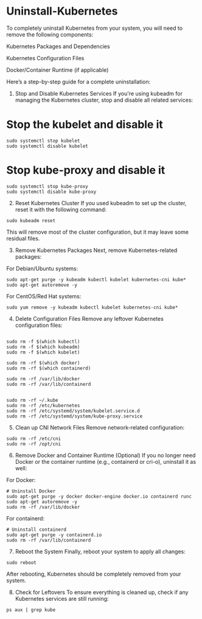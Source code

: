 # Uninstall-Kubernetes

To completely uninstall Kubernetes from your system, you will need to remove the following components:

Kubernetes Packages and Dependencies

Kubernetes Configuration Files

Docker/Container Runtime (if applicable)

Here’s a step-by-step guide for a complete uninstallation:

1. Stop and Disable Kubernetes Services
If you're using kubeadm for managing the Kubernetes cluster, stop and disable all related services:


# Stop the kubelet and disable it

```
sudo systemctl stop kubelet
sudo systemctl disable kubelet
```

# Stop kube-proxy and disable it
```
sudo systemctl stop kube-proxy
sudo systemctl disable kube-proxy
```
2. Reset Kubernetes Cluster
If you used kubeadm to set up the cluster, reset it with the following command:

```
sudo kubeadm reset
```

This will remove most of the cluster configuration, but it may leave some residual files.

3. Remove Kubernetes Packages
Next, remove Kubernetes-related packages:

For Debian/Ubuntu systems:

```
sudo apt-get purge -y kubeadm kubectl kubelet kubernetes-cni kube* 
sudo apt-get autoremove -y
```

For CentOS/Red Hat systems:

```
sudo yum remove -y kubeadm kubectl kubelet kubernetes-cni kube*
```

4. Delete Configuration Files
Remove any leftover Kubernetes configuration files:

```

sudo rm -f $(which kubectl)
sudo rm -f $(which kubeadm)
sudo rm -f $(which kubelet)

sudo rm -rf $(which docker)
sudo rm -rf $(which containerd)

sudo rm -rf /var/lib/docker
sudo rm -rf /var/lib/containerd


sudo rm -rf ~/.kube
sudo rm -rf /etc/kubernetes
sudo rm -rf /etc/systemd/system/kubelet.service.d
sudo rm -rf /etc/systemd/system/kube-proxy.service
```

5. Clean up CNI Network Files
Remove network-related configuration:

```
sudo rm -rf /etc/cni
sudo rm -rf /opt/cni
```

6. Remove Docker and Container Runtime (Optional)
If you no longer need Docker or the container runtime (e.g., containerd or cri-o), uninstall it as well:

For Docker:

```
# Uninstall Docker
sudo apt-get purge -y docker docker-engine docker.io containerd runc
sudo apt-get autoremove -y
sudo rm -rf /var/lib/docker
```

For containerd:

```
# Uninstall containerd
sudo apt-get purge -y containerd.io
sudo rm -rf /var/lib/containerd
```

7. Reboot the System
Finally, reboot your system to apply all changes:

```
sudo reboot
```

After rebooting, Kubernetes should be completely removed from your system.

8. Check for Leftovers
To ensure everything is cleaned up, check if any Kubernetes services are still running:

```
ps aux | grep kube
```
